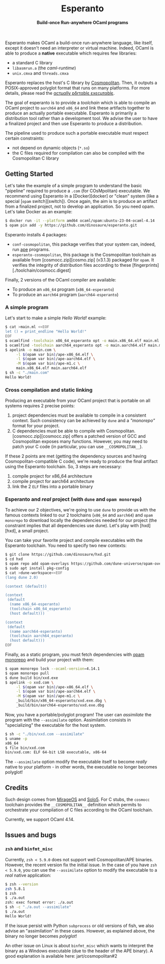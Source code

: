 <h1 align="center">Esperanto</h1>
<h4 align="center">Build-once Run-anywhere OCaml programs</h4>
<br>

Esperanto makes OCaml a build-once run-anywhere language, like itself, except
it doesn't need an interpreter or virtual machine. Indeed, OCaml is able to
produce a **native** executable which requires few libraries:
- a standard C library
- `libasmrun.a` (the _caml-runtime_)
- `unix.cmxa` and `threads.cmxa`

Esperanto replaces the host's C library by [Cosmopolitan][cosmopolitan]. Then,
it outputs a POSIX-approved polyglot format that runs on many platforms. For
more details, please read the [αcτµαlly pδrταblε εxεcµταblε][ape].

The goal of esperanto is to provide a _toolchain_ which is able to compile an
OCaml project to `aarch64` and `x86_64` and link these artifacts together to
produce an actually portable executable. Esperanto is primarily a distribution
tool rather than a development tool. We advise the user to have a finalized
project and then use Esperanto to produce a distribution.

The pipeline used to produce such a portable executable must respect certain
constraints:
- not depend on dynamic objects (`*.so`)
- the C files required for compilation can also be compiled with the
  Cosmopolitan C library

## Getting Started

Let's take the example of a simple program to understand the basic "pipeline"
required to produce a `.com` (for COsMpolitan) executable. We recommend using
Esperanto in a [Docker][docker] or "clean" system (like a special
[`opam` switch][switch]). Once again, the aim is to produce an artifact from a
finalized project, not to develop an application. So you need opam. Let's take
Docker as an example:

```sh
$ docker run -it --platform amd64 ocaml/opam:ubuntu-23-04-ocaml-4.14
$ opam pin add -y https://github.com/dinosaure/esperanto.git
```

Esperanto installs 4 packages:
- `conf-cosmopolitan`, this package verifies that your system can, indeed, run
  [ape][ape] programs.
- `esperanto-cosmopolitan`, this package is the Cosmopolitan toolchain as
  available from [cosmocc.zip][cosmo.zip] (v3.1.3) packaged for `opam`. It
  verifies the integrity of distribution files according to these
  [fingerprints][./toolchain/cosmocc.digest]

Finally, 2 versions of the OCaml compiler are available:
- To produce an `x86_64` program (`x86_64-esperanto`)
- To produce an `aarch64` program (`aarch64-esperanto`)

### A simple program

Let's start to make a simple _Hello World!_ example:
```sh
$ cat >main.ml <<EOF
let () = print_endline "Hello World!"
EOF
$ ocamlfind -toolchain x86_64_esperanto opt -o main.x86_64.elf main.ml
$ ocamlfind -toolchain aarch64_esperanto opt -o main.aarch64.elf main.ml
$ apelink -o main.com \
     -l $(opam var bin)/ape-x86_64.elf \
     -l $(opam var bin)/ape-aarch64.elf \
     -M $(opam var bin)/ape-m1.c \
     main.x86_64.elf main.aarch64.elf
$ sh -c "./main.com"
Hello World!
```

### Cross compilation and static linking

Producing an executable from your OCaml project that is portable on all systems
requires 2 precise points:
1) project dependencies must be available to compile in a consistent context.
   Such consistency can be achieved by `dune` and a _"monorepo"_ format for your
   project.
2) C dependencies must be able to compile with Cosmopolitan.
   [cosmocc.zip][cosmocc.zip] offers a patched version of GCC and Cosmopolitan
   exposes many functions. However, you may need to patch your C code (in
   particular, you can use `__COSMOPOLITAN__`).

If these 2 points are met (getting the dependency sources and having
Cosmopolitan-compatible C code), we're ready to produce the final artifact using
the Esperanto toolchain. So, 3 steps are necessary:
1) compile project for x86_64 architecture
2) compile project for aarch64 architecture
3) link the 2 `ELF` files into a portable binary

### Esperanto and _real_ project (with `dune` and `opam monorepo`)

To achieve our 2 objectives, we're going to use `dune` to provide us with the
famous contexts linked to our 2 toolchains (`x86_64` and `aarch64`) and
`opam monorepo` to download locally the dependencies needed for our project (the
constraint implies that all dependencies use dune). Let's play with [hxd][hxd],
a small project.

You can take your favorite project and compile executables with the
Esperanto toolchain. You need to specify two new contexts:
```sh
$ git clone https://github.com/dinosaure/hxd.git
$ cd hxd
$ opam repo add opam-overlays https://github.com/dune-universe/opam-overlays.git
$ sudo apt install pkg-config
$ cat >dune-workspace<<EOF
(lang dune 2.0)

(context (default))

(context
 (default
  (name x86_64-esperanto)
  (toolchain x86_64_esperanto)
  (host default)))

(context
 (default
  (name aarch64-esperanto)
  (toolchain aarch64_esperanto)
  (host default)))
EOF
```

Finally, as a static program, you must fetch dependencies with
[opam monorepo][opam-monorepo] and build your project with them:
```sh
$ opam monorepo lock --ocaml-version=4.14.1
$ opam monorepo pull
$ dune build bin/xxd.exe
$ apelink -o xxd.com \
     -l $(opam var bin)/ape-x86_64.elf \
     -l $(opam var bin)/ape-aarch64.elf \
     -M $(opam var bin)/ape-m1.c \
     _build/bin/x86_64-esperanto/xxd.exe.dbg \
     _build/bin/aarch64-esperanto/xxd.exe.dbg
```

Now, you have a portable/polyglot program! The user can _assimilate_ the
program with the `--assimilate` option. Assimilation consists in "specializing"
the executable for the host system.
```sh
$ sh -c "./bin/xxd.com --assimilate"
$ uname -p
x86_64
$ file bin/xxd.com
bin/xxd.com: ELF 64-bit LSB executable, x86-64
```

The `--assimilate` option modify the executable itself to become _really_
native to your platform - in other words, the executable no longer becomes
polyglot!

## Credits

Such design comes from [MirageOS][mirage] and [Solo5][solo5]. For C stubs, the
`cosmocc` toolchain provides  the `__COSMOPOLITAN__` definition which permits to
orchestrate your compilation of C files according to the OCaml toolchain.

Currently, we support OCaml 4.14.

## Issues and bugs

### `zsh` and `binfmt_misc`

Currently, `zsh < 5.9.0` does not support well Cosmopolitan/APE binaries.
However, the recent version fix the initial issue. In the case of you have
`zsh < 5.9.0`, you can use the `--assimilate` option to modify the executable
to a _real_ native application:
```sh
$ zsh --version
zsh 5.8.1
$ zsh
$ ./a.out
zsh: exec format error: ./a.out
$ sh -c "./a.out --assimilate"
$ ./a.out
Hello World!
```

If the issue persist with Python `subprocess` or old versions of fish, we also
advise an "assimilation" in these cases. However, as explained above, the binary
no longer becomes _polyglot_!

An other issue on Linux is about `binfmt_misc` which wants to interpret the
binary as a Windows executable (due to the header of the APE binary). A good
explanation is available here: jart/cosmopolitan#2

[ape]: https://justine.lol/ape.html
[cosmopolitan]: https://justine.lol/cosmopolitan/index.html
[ape.lds]: https://justine.lol/cosmopolitan/ape.lds
[mirage]: https://mirage.io/
[solo5]: https://github.com/Solo5/solo5
[opam-monorepo]: https://github.com/ocamllabs/opam-monorepo
[pth]: https://www.gnu.org/software/pth/
